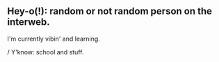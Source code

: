 ## Hey-o(!): random or not random person on the interweb.
I'm currently vibin' and learning.

  / Y'know: school and stuff.
